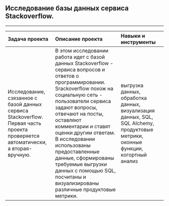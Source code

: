 ## Исследование базы данных сервиса Stackoverflow.

_________________________________________________________________________________________________________________________________________________


| **Задача проекта** | **Описание проекта** | **Навыки и инструменты** |
|:--- |:--- |:--- |
|Исследование, сзязанное с базой данных сервиса Stackoverflow.<br>Первая часть проекта проверяется автоматически, а вторая-вручную.|В этом исследовании работа идет с базой данных Stackoverflow - сервиса вопросов и ответов о программировании.<br>Srackoverflow похож на социальную сеть - пользователи сервиса задают вопросы, отвечают на посты, оставляют комментарии и ставят оценки другим ответам.<br/>В исследовании использованы предоставленные данные, сформированы требуемые выгрузки данных с помощью SQL, посчитаны и визуализированы различные продуктовые метрики.|выгрузка данных, обработка данных,<br>визуализация данных, SQL, SQL Alchemy, продуктовые метрики, оконные функции, когортный анализ|